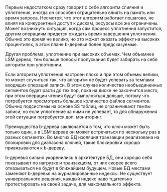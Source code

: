 Первым недостатком сразу говорит о себе алгоритм слияния и уплотнения, иногда он способен отрицательно влиять на память или время запроса. Несмотря, что этот алгоритм работает пошагово, не влияя на конкурентный доступ к дискам, ресурсы все же ограничены. Может возникнуть ситуация, когда сам процесс уплотнения запустится, другим операциям придется ожидать время завершения уплотнения. Обычно это время не велико, но это может оказать эффект на высоких процентилях, в этом плане b-деревья более предсказуемые.

Другая проблема, уплотнение при высоких объемах. Чем объемнее LSM дерево, тем больше полосы пропускания будет забирать на себя алгоритм при уплотнении.

Если алгоритм уплотнения настроен плохо и при этом объемы велики, то может случиться так, что алгоритм не будет успевать за темпами входящих операций записи. В этом случае количество необъединенных сегментов будет расти до тех пор, пока на диске не закончится место, при этом операции чтения будут выполняться дольше, потому что потребуется просмотреть большое количество файлов сегментов. Обычно подсистемы на основе SS таблиц, не ограничивают темпы записи, но если уплотнение за ними не успевает, то для обнаружения этой ситуации потребуется доп. мониторинг.

Преимущества b-дерева заключается в том, что ключ может быть только один, а в LSM-дереве он может встречаться по нескольку раз в разных сегментах. Во многих БД изоляция транзакции реализована на блокировки для диапазона ключей, такие блокировки хорошо привязываются к b-дереву.

b-деревья сильно укоренились в архитектуре БД, они хорошо себя показывают по нагрузке и транзакциям, от них скорее всего отказываться не будут в ближайшем будущем. Новые БД местами заменяют b-деревья на журналированные индексы. Не существует универсального решения, каждый индекс надо тщательно протестировать на своей задаче, для максимального эффекта.


